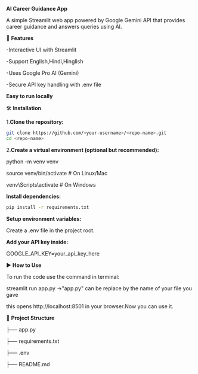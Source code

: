 **AI Career Guidance App**

A simple Streamlit web app powered by Google Gemini API that provides career guidance and answers queries using AI.

🚀 **Features**

-Interactive UI with Streamlit

-Support English,Hindi,Hinglish

-Uses Google Pro AI (Gemini)

-Secure API key handling with .env file

**Easy to run locally**

🛠️ **Installation**

1.**Clone the repository:**
  ```bash
  git clone https://github.com/<your-username>/<repo-name>.git
  cd <repo-name>
```
2.**Create a virtual environment (optional but recommended):**

python -m venv venv

source venv/bin/activate   # On Linux/Mac

venv\Scripts\activate      # On Windows


**Install dependencies:**
  ```bash
  pip install -r requirements.txt
```

**Setup environment variables:**

Create a .env file in the project root.

**Add your API key inside:**

GOOGLE_API_KEY=your_api_key_here

▶️ **How to Use**

To run the code use the command in terminal:

streamlit run app.py   ->"app.py" can be replace by the name of your file you gave


this opens http://localhost:8501 in your browser.Now you can use it.

📂 **Project Structure**


  ├── app.py
  
  ├── requirements.txt
  
  ├── .env
  
  ├── README.md

